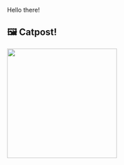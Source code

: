 Hello there!



## 🖼️ Catpost!

<sub>
    <img src="https://cdn2.thecatapi.com/images/ca5.jpg" height="256">
</sub>

